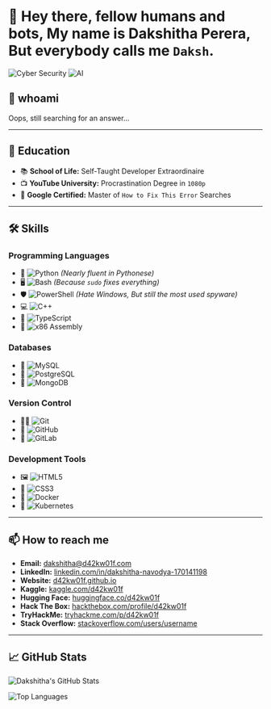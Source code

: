 # 👋 Hey there, fellow humans and bots, My name is Dakshitha Perera, But everybody calls me `Daksh`.

![Cyber Security](https://img.shields.io/badge/Cyber%20Security-Definitely_Trustworthy-blue)
![AI](https://img.shields.io/badge/AI-Totally_Not_Sentient-green)

## 🚀 whoami
Oops, still searching for an answer...  

---

## 🏫 Education
- 📚 **School of Life:** Self-Taught Developer Extraordinaire  
- 📺 **YouTube University:** Procrastination Degree in `1080p`  
- 📖 **Google Certified:** Master of `How to Fix This Error` Searches

---

## 🛠️ Skills

### **Programming Languages**
- 🐍 ![Python](https://img.shields.io/badge/Python-4.8%20%2F%205.0-blue) *(Nearly fluent in Pythonese)*
- 🖥️ ![Bash](https://img.shields.io/badge/Bash-5.0-green) *(Because `sudo` fixes everything)*
- 🛡️ ![PowerShell](https://img.shields.io/badge/PowerShell-7.2-blue) *(Hate Windows, But still the most used spyware)*
- 💻 ![C++](https://img.shields.io/badge/C++-4.0%20%2F%205.0-blueviolet)
- 👾 ![TypeScript](https://img.shields.io/badge/TypeScript-4.5-blue)
- 🤖 ![x86 Assembly](https://img.shields.io/badge/x86_Assembly-1.0-lightgrey)

### **Databases** 
- 🐬 ![MySQL](https://img.shields.io/badge/MySQL-8.0-blue)
- 🐘 ![PostgreSQL](https://img.shields.io/badge/PostgreSQL-13.3-blue) 
- 🍃 ![MongoDB](https://img.shields.io/badge/MongoDB-4.4-green) 

### **Version Control** 
- 🧑‍💻 ![Git](https://img.shields.io/badge/Git-2.30.0-orange) 
- 🤖 ![GitHub](https://img.shields.io/badge/GitHub-1.0-lightgrey)
- 🦊 ![GitLab](https://img.shields.io/badge/GitLab-13.0-orange) 

### **Development Tools**
- 🖼️ ![HTML5](https://img.shields.io/badge/HTML5-5.0-E34F26) 
- 🎨 ![CSS3](https://img.shields.io/badge/CSS3-3.0-1572B6) 
- 🐳 ![Docker](https://img.shields.io/badge/Docker-20.10-blue)
- 🚢 ![Kubernetes](https://img.shields.io/badge/Kubernetes-1.20-blue) 

---

## 📫 How to reach me 
- **Email:** [dakshitha@d42kw01f.com](mailto:dakshitha@d42kw01f.com)
- **LinkedIn:** [linkedin.com/in/dakshitha-navodya-170141198](https://www.linkedin.com/in/dakshitha-navodya-170141198/)
- **Website:** [d42kw01f.github.io](https://d42kw01f.github.io/)
- **Kaggle:** [kaggle.com/d42kw01f](#)
- **Hugging Face:** [huggingface.co/d42kw01f](https://huggingface.co/d42kw01f)
- **Hack The Box:** [hackthebox.com/profile/d42kw01f](#)
- **TryHackMe:** [tryhackme.com/p/d42kw01f](#)
- **Stack Overflow:** [stackoverflow.com/users/username](#)

---

## 📈 GitHub Stats

![Dakshitha's GitHub Stats](https://github-readme-stats.vercel.app/api?username=d42kw01f&show_icons=true&theme=radical)

![Top Languages](https://github-readme-stats.vercel.app/api/top-langs/?username=d42kw01f&layout=compact&theme=radical)

